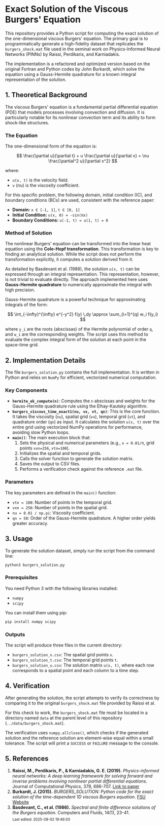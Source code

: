# Exact Solution of the Viscous Burgers' Equation



This repository provides a Python script for computing the exact solution of the one-dimensional viscous Burgers' equation. The primary goal is to programmatically generate a high-fidelity dataset that replicates the `burgers_shock.mat` file used in the seminal work on Physics-Informed Neural Networks (PINNs) by Raissi, Perdikaris, and Karniadakis.

The implementation is a refactored and optimized version based on the original Fortran and Python codes by John Burkardt, which solve the equation using a Gauss-Hermite quadrature for a known integral representation of the solution.

## 1. Theoretical Background

The viscous Burgers' equation is a fundamental partial differential equation (PDE) that models processes involving convection and diffusion. It is particularly notable for its nonlinear convection term and its ability to form shock-like structures.

### The Equation

The one-dimensional form of the equation is:

$$
\frac{\partial u}{\partial t} + u \frac{\partial u}{\partial x} = \nu \frac{\partial^2 u}{\partial x^2}
$$

where:

- `u(x, t)` is the velocity field.
- `ν` (nu) is the viscosity coefficient.

For this specific problem, the following domain, initial condition (IC), and boundary conditions (BCs) are used, consistent with the reference paper:

- **Domain:** `x ∈ [-1, 1]`, `t ∈ [0, 1]`
- **Initial Condition:** `u(x, 0) = -sin(πx)`
- **Boundary Conditions:** `u(-1, t) = u(1, t) = 0`

### Method of Solution

The nonlinear Burgers' equation can be transformed into the linear heat equation using the **Cole-Hopf transformation**. This transformation is key to finding an analytical solution. While the script does not perform the transformation explicitly, it computes a solution derived from it.

As detailed by Basdevant et al. (1986), the solution `u(x, t)` can be expressed through an integral representation. This representation, however, is not trivial to evaluate directly. The approach implemented here uses **Gauss-Hermite quadrature** to numerically approximate the integral with high precision.

Gauss-Hermite quadrature is a powerful technique for approximating integrals of the form:

$$
\int_{-\infty}^{\infty} e^{-y^2} f(y) \,dy \approx \sum_{i=1}^{q} w_i f(y_i)
$$

where `y_i` are the roots (abscissas) of the Hermite polynomial of order `q`, and `w_i` are the corresponding weights. The script uses this method to evaluate the complex integral form of the solution at each point in the space-time grid.

## 2. Implementation Details

The file `burgers_solution.py` contains the full implementation. It is written in Python and relies on `NumPy` for efficient, vectorized numerical computation.

### Key Components

- **`hermite_ek_compute(n)`**: Computes the `n` abscissas and weights for the Gauss-Hermite quadrature rule using the Elhay-Kautsky algorithm.
- **`burgers_viscous_time_exact1(nu, vx, vt, qn)`**: This is the core function. It takes the viscosity (`nu`), spatial grid (`vx`), temporal grid (`vt`), and quadrature order (`qn`) as input. It calculates the solution `u(x, t)` over the entire grid using vectorized NumPy operations for performance, avoiding slow Python loops.
- **`main()`**: The main execution block that:
  1. Sets the physical and numerical parameters (e.g., `ν = 0.01/π`, grid points `vxn=256`, `vtn=100`).
  2. Initializes the spatial and temporal grids.
  3. Calls the solver function to generate the solution matrix.
  4. Saves the output to CSV files.
  5. Performs a verification check against the reference `.mat` file.

### Parameters

The key parameters are defined in the `main()` function:

- `vtn = 100`: Number of points in the temporal grid.
- `vxn = 256`: Number of points in the spatial grid.
- `nu = 0.01 / np.pi`: Viscosity coefficient.
- `qn = 50`: Order of the Gauss-Hermite quadrature. A higher order yields greater accuracy.

## 3. Usage

To generate the solution dataset, simply run the script from the command line:

```bash
python3 burgers_solution.py
```

### Prerequisites

You need Python 3 with the following libraries installed:

- `numpy`
- `scipy`

You can install them using pip:

```bash
pip install numpy scipy
```

### Outputs

The script will produce three files in the current directory:

- `burgers_solution_x.csv`: The spatial grid points `x`.
- `burgers_solution_t.csv`: The temporal grid points `t`.
- `burgers_solution_u.csv`: The solution matrix `u(x, t)`, where each row corresponds to a spatial point and each column to a time step.

## 4. Verification

After generating the solution, the script attempts to verify its correctness by comparing it to the original `burgers_shock.mat` file provided by Raissi et al.

For this check to work, the `burgers_shock.mat` file must be located in a directory named `data` at the parent level of this repository (`../data/burgers_shock.mat`).

The verification uses `numpy.allclose()`, which checks if the generated solution and the reference solution are element-wise equal within a small tolerance. The script will print a `SUCCESS` or `FAILURE` message to the console.

## 5. References

1. **Raissi, M., Perdikaris, P., & Karniadakis, G. E. (2019).** *Physics-informed neural networks: A deep learning framework for solving forward and inverse problems involving nonlinear partial differential equations.* Journal of Computational Physics, 378, 686-707. [Link to paper](https://www.sciencedirect.com/science/article/pii/S002199911830755X)
2. **Burkardt, J. (2015).** *BURGERS_SOLUTION: Python code for the exact solution of the time-dependent 1D viscous Burgers equation.* [FSU Website](https://people.sc.fsu.edu/~jburkardt/py_src/burgers_solution/burgers_solution.html)
3. **Basdevant, C., et al. (1986).** *Spectral and finite difference solutions of the Burgers equation.* Computers and Fluids, 14(1), 23-41.
<br><sub>Last edited: 2025-08-02 19:46:03</sub>
